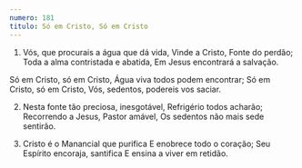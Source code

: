 ```yaml
---
numero: 181
titulo: Só em Cristo, Só em Cristo
---
```

1. Vós, que procurais a água que dá vida,
Vinde a Cristo, Fonte do perdão;
Toda a alma contristada e abatida,
Em Jesus encontrará a salvação.

Só em Cristo, só em Cristo,
Água viva todos podem encontrar;
Só em Cristo, só em Cristo,
Vós, sedentos, podereis vos saciar.

2. Nesta fonte tão preciosa, inesgotável,
Refrigério todos acharão;
Recorrendo a Jesus, Pastor amável,
Os sedentos não mais sede sentirão.

3. Cristo é o Manancial que purifica
E enobrece todo o coração;
Seu Espírito encoraja, santifica
E ensina a viver em retidão.
